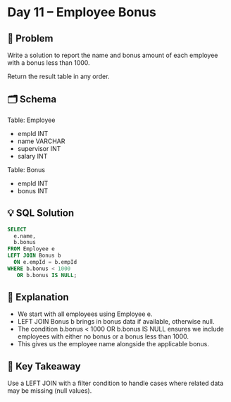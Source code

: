 # Day 11 – Employee Bonus

## 📖 Problem
Write a solution to report the name and bonus amount of each employee with a bonus less than 1000.

Return the result table in any order.

## 🗂 Schema
Table: Employee  
- empId INT  
- name VARCHAR  
- supervisor INT  
- salary INT  

Table: Bonus  
- empId INT  
- bonus INT  

## 💡 SQL Solution
```sql
SELECT 
  e.name, 
  b.bonus
FROM Employee e
LEFT JOIN Bonus b 
  ON e.empId = b.empId
WHERE b.bonus < 1000 
   OR b.bonus IS NULL;
```
## 🧠 Explanation
- We start with all employees using Employee e.  
- LEFT JOIN Bonus b brings in bonus data if available, otherwise null.  
- The condition b.bonus < 1000 OR b.bonus IS NULL ensures we include employees with either no bonus or a bonus less than 1000.  
- This gives us the employee name alongside the applicable bonus.  

## 🔑 Key Takeaway
Use a LEFT JOIN with a filter condition to handle cases where related data may be missing (null values).
